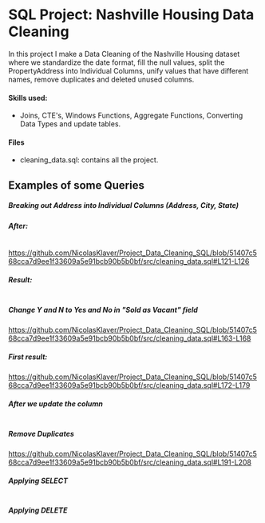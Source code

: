 # SQL Project: Nashville Housing Data Cleaning 
In this project I make a Data Cleaning of the Nashville Housing dataset where we standardize the date format, fill the null values, split the PropertyAddress into Individual Columns, unify values that have different names, remove duplicates and deleted unused columns.



#### Skills used: 
- Joins, CTE's, Windows Functions, Aggregate Functions, Converting Data Types and update tables.


#### Files
- cleaning_data.sql: contains all the project.




## Examples of some Queries

##### Breaking out Address into Individual Columns (Address, City, State)

##### After:
![]()

https://github.com/NicolasKlaver/Project_Data_Cleaning_SQL/blob/51407c568cca7d9ee1f33609a5e91bcb90b5b0bf/src/cleaning_data.sql#L121-L126
##### Result:
![]()




##### Change Y and N to Yes and No in "Sold as Vacant" field
https://github.com/NicolasKlaver/Project_Data_Cleaning_SQL/blob/51407c568cca7d9ee1f33609a5e91bcb90b5b0bf/src/cleaning_data.sql#L163-L168
##### First result:
![]()
https://github.com/NicolasKlaver/Project_Data_Cleaning_SQL/blob/51407c568cca7d9ee1f33609a5e91bcb90b5b0bf/src/cleaning_data.sql#L172-L179
##### After we update the column
![]()




##### Remove Duplicates
https://github.com/NicolasKlaver/Project_Data_Cleaning_SQL/blob/51407c568cca7d9ee1f33609a5e91bcb90b5b0bf/src/cleaning_data.sql#L191-L208
##### Applying SELECT
![]()
##### Applying DELETE
![]()

